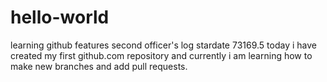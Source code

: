 # hello-world
learning github features
second officer's log stardate 73169.5
today i have created my first github.com repository and currently i am learning how to make new branches and add pull requests.
